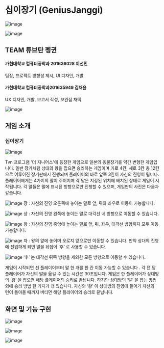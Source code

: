 # 십이장기 (GeniusJanggi)
![image](https://user-images.githubusercontent.com/46212602/95673086-ab553500-0be0-11eb-87e9-704bc6f93c55.png)

![image](https://user-images.githubusercontent.com/46212602/95672916-7a283500-0bdf-11eb-9600-7ccc409060f6.png)

## TEAM 튜브탄 펭귄 
#### 가천대학교 컴퓨터공학과 201636028 이선민
팀장, 프로젝트 방향성 제시, UI 디자인, 개발
#### 가천대학교 컴퓨터공학과201635949 김채윤
UX 디자인, 개발, 보고서 작성, 보완점 채택

![image](https://user-images.githubusercontent.com/46212602/95672781-8cee3a00-0bde-11eb-93cb-c848e1dd9616.png)

## 게임 소개
### 십이장기

![image](https://user-images.githubusercontent.com/46212602/95672965-c5424800-0bdf-11eb-9a6f-b8cb1484f0bf.png)

Tvn 프로그램 '더 지니어스'에 등장한 게임으로 일본의 동물장기를 약간 변형한 게임입니다.
일반 장기처럼 상대의 왕을 잡으면 승리하는 게임이며 가로 4칸, 세로 3칸  총 12칸으로 이루어진 장기판에서 진행되며 플레이어의 바로 앞쪽 3칸이 자신의 진영이 됩니다. 플레이어에게는 4가지의 말이 주어지며 각 말은 지정된 위치에 배치된 상태로 게임이 시작됩니다. 각 말들은 말에 표시된 방향으로만 진행할 수 있으며, 게임판의 사진은 다음과 같습니다.

![image](https://user-images.githubusercontent.com/46212602/95673036-2c5ffc80-0be0-11eb-8aa3-085d22d386ec.png)
장 : 자신의 진영 오른쪽에 놓이는 말로 앞, 뒤와 좌우로 이동이 가능합니다.

![image](https://user-images.githubusercontent.com/46212602/95673043-3d107280-0be0-11eb-935b-19420c80e7e3.png)
상 : 자신의 진영 왼쪽에 놓이는 말로 대각선 네 방향으로 이동할 수 있습니다.

![image](https://user-images.githubusercontent.com/46212602/95673047-48639e00-0be0-11eb-9712-39280ccdf8dd.png)
왕 : 자신의 진영 중앙에 높이는 말로 앞, 뒤, 좌우, 대각선 방향까지 모두 이동 가능합니다.

![image](https://user-images.githubusercontent.com/46212602/95673056-59141400-0be0-11eb-9b0d-21e1eb4442a9.png)
자 : 왕의 앞에 놓이며 오로지 앞으로만 이동할 수 있습니다. 만약 상대의 진영에 진입하게 되면 말을 뒤집어 ‘후’ 로 사용할 수 있습니다. 

![image](https://user-images.githubusercontent.com/46212602/95673061-63361280-0be0-11eb-9ee3-97541d2bf104.png)
‘후’ 는 대각선 뒤쪽 방향을 제외한 모든 방향으로 이동할 수 있습니다.

게임이 시작되면 선 플레이어부터 말 한 개를 한 칸 이동 가능할 수 있습니다 . 각 턴 당 플레이어가 자신의 말을 옮길 수 있는 시간은 30초입니다. 게임은 한 플레이어가 상대방의 ‘왕’ 을 잡으면 해당 플레이어의 승리로 끝납니다. 하지만 상대방의 ‘말’ 을 잡는 방법 외에 승리 방법 한 가지가 더 있습니다. 자신의 ‘왕’ 이 상대방의 진영에 들어가 자신의 턴이 돌아올 때까지 버티면 해당 플레이어의 승리로 끝납니다.

## 화면 및 기능 구현

![image](https://user-images.githubusercontent.com/46212602/95672866-100f9000-0bdf-11eb-93d6-4c40235783de.png)

![image](https://user-images.githubusercontent.com/46212602/95672870-19006180-0bdf-11eb-876d-42514a28fcb1.png)

![image](https://user-images.githubusercontent.com/46212602/95672872-1bfb5200-0bdf-11eb-8880-7b051707b45f.png)
